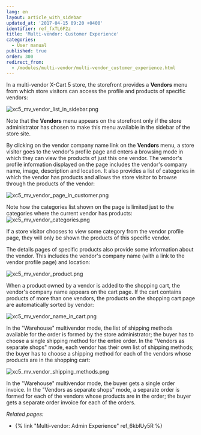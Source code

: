```yaml
---
lang: en
layout: article_with_sidebar
updated_at: '2017-04-15 09:20 +0400'
identifier: ref_fxTL6F2z
title: 'Multi-vendor: Customer Experience'
categories:
  - User manual
published: true
order: 300
redirect_from:
  - /modules/multi-vendor/multi-vendor_customer_experience.html
---
```

In a multi-vendor X-Cart 5 store, the storefront provides a **Vendors** menu from which store visitors can access the profile and products of specific vendors:

![xc5_mv_vendor_list_in_sidebar.png]({{site.baseurl}}/attachments/ref_fxTL6F2z/xc5_mv_vendor_list_in_sidebar.png)

Note that the **Vendors** menu appears on the storefront only if the store administrator has chosen to make this menu available in the sidebar of the store site. 

By clicking on the vendor company name link on the **Vendors** menu, a store visitor goes to the vendor's profile page and enters a browsing mode in which they can view the products of just this one vendor. The vendor's profile information displayed on the page includes the vendor's company name, image, description and location. It also provides a list of categories in which the vendor has products and allows the store visitor to browse through the products of the vendor:

![xc5_mv_vendor_page_in_customer.png]({{site.baseurl}}/attachments/ref_fxTL6F2z/xc5_mv_vendor_page_in_customer.png)

Note how the categories list shown on the page is limited just to the categories where the current vendor has products:
![xc5_mv_vendor_categories.png]({{site.baseurl}}/attachments/ref_fxTL6F2z/xc5_mv_vendor_categories.png)

If a store visitor chooses to view some category from the vendor profile page, they will only be shown the products of this specific vendor. 

The details pages of specific products also provide some information about the vendor. This includes the vendor's company name (with a link to the vendor profile page) and location:

![xc5_mv_vendor_product.png]({{site.baseurl}}/attachments/ref_fxTL6F2z/xc5_mv_vendor_product.png)

When a product owned by a vendor is added to the shopping cart, the vendor's company name appears on the cart page. If the cart contains products of more than one vendors, the products on the shopping cart page are automatically sorted by vendor:

![xc5_mv_vendor_name_in_cart.png]({{site.baseurl}}/attachments/ref_fxTL6F2z/xc5_mv_vendor_name_in_cart.png)

In the "Warehouse" multivendor mode, the list of shipping methods available for the order is formed by the store administrator; the buyer has to choose a single shipping method for the entire order. In the "Vendors as separate shops" mode, each vendor has their own list of shipping methods; the buyer has to choose a shipping method for each of the vendors whose products are in the shopping cart:

![xc5_mv_vendor_shipping_methods.png]({{site.baseurl}}/attachments/ref_fxTL6F2z/xc5_mv_vendor_shipping_methods.png)

In the "Warehouse" multivendor mode, the buyer gets a single order invoice. In the "Vendors as separate shops" mode, a separate order is formed for each of the vendors whose products are in the order; the buyer gets a separate order invoice for each of the orders.

_Related pages:_

*   {% link "Multi-vendor: Admin Experience" ref_6kbIUy5R %}
